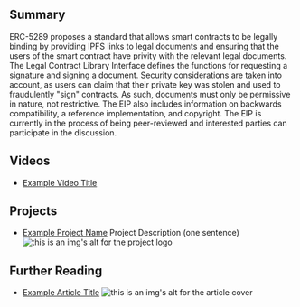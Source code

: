 ## Summary

ERC-5289 proposes a standard that allows smart contracts to be legally binding by providing IPFS links to legal documents and ensuring that the users of the smart contract have privity with the relevant legal documents. The Legal Contract Library Interface defines the functions for requesting a signature and signing a document. Security considerations are taken into account, as users can claim that their private key was stolen and used to fraudulently "sign" contracts. As such, documents must only be permissive in nature, not restrictive. The EIP also includes information on backwards compatibility, a reference implementation, and copyright. The EIP is currently in the process of being peer-reviewed and interested parties can participate in the discussion.

## Videos

- [Example Video Title](https://www.youtube.com/watch?v=TDGq4aeevgY)

## Projects

- [Example Project Name](https://xxxx.xxx/xxxxx) Project Description (one sentence) ![this is an img's alt for the project logo](https://xxxx.xxx/project-logo.xxx)

## Further Reading

- [Example Article Title](https://xxxx.xxx/xxxxx) ![this is an img's alt for the article cover](https://xxxx.xxx/article-cover.xxx)
